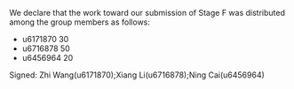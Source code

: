 We declare that the work toward our submission of Stage F was distributed among the group members as follows:

* u6171870 30
* u6716878 50
* u6456964 20

Signed: Zhi Wang(u6171870);Xiang Li(u6716878);Ning Cai(u6456964)

